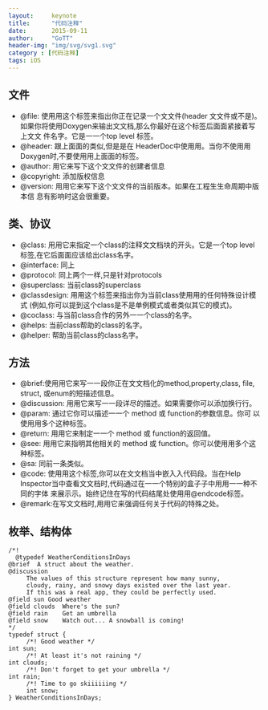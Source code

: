 ```yaml
---
layout:     keynote
title:      "代码注释"
date:       2015-09-11
author:     "GoTT"
header-img: "img/svg/svg1.svg"
category : [代码注释]
tags: iOS
---
```


## 文件
  * @file: 使⽤用这个标签来指出你正在记录一个⽂文件(header ⽂文件或不是)。 如果你将使用Doxygen来输出⽂文档,那么你最好在这个标签后⾯面紧接着写上⽂文 件名字。它是⼀一个top level 标签。
  * @header: 跟上⾯面的类似,但是是在 HeaderDoc中使⽤用。当你不使⽤用 Doxygen时,不要使⽤用上⾯面的标签。
  * @author: 用它来写下这个⽂文件的创建者信息
  * @copyright: 添加版权信息
  * @version: ⽤用它来写下这个⽂文件的当前版本。如果在工程⽣生命周期中版本信 息有影响时这会很重要。

## 类、协议
  * @class: ⽤用它来指定一个class的注释⽂文档块的开头。它是一个top level
  标签,在它后⾯面应该给出class名字。
  * @interface: 同上
  * @protocol: 同上两个一样,只是针对protocols
  * @superclass: 当前class的superclass
  * @classdesign: ⽤用这个标签来指出你为当前class使⽤用的任何特殊设计模式 (例如,你可以提到这个class是不是单例模式或者类似其它的模式)。
  * @coclass: 与当前class合作的另外⼀一个class的名字。
  * @helps: 当前class帮助的class的名字。
  * @helper: 帮助当前class的class名字。

## 方法
  * @brief:使⽤用它来写⼀一段你正在⽂文档化的method,property,class,
file, struct, 或enum的短描述信息。
  * @discussion: ⽤用它来写⼀一段详尽的描述。如果需要你可以添加换⾏行。
  * @param: 通过它你可以描述⼀一个 method 或 function的参数信息。你可 以使⽤用多个这种标签。
  * @return: ⽤用它来制定⼀一个 method 或 function的返回值。
  * @see: ⽤用它来指明其他相关的 method 或 function。你可以使⽤用多个这
种标签。
  * @sa: 同前一条类似。
  * @code: 使⽤用这个标签,你可以在⽂文档当中嵌⼊入代码段。当在Help Inspector当中查看⽂文档时,代码通过在⼀一个特别的盒⼦子中⽤用⼀一种不同的字体 来展⽰示。始终记住在写的代码结尾处使⽤用@endcode标签。
  * @remark:在写⽂文档时,⽤用它来强调任何关于代码的特殊之处。

## 枚举、结构体
```
/*!
  @typedef WeatherConditionsInDays
@brief  A struct about the weather.
@discussion
     The values of this structure represent how many sunny,
     cloudy, rainy, and snowy days existed over the last year.
     If this was a real app, they could be perfectly used.
@field sun Good weather
@field clouds  Where's the sun?
@field rain    Get an umbrella
@field snow    Watch out... A snowball is coming!
*/
typedef struct {
     /*! Good weather */
int sun;
     /*! At least it's not raining */
int clouds;
     /*! Don't forget to get your umbrella */
int rain;
     /*! Time to go skiiiiiing */
     int snow;
} WeatherConditionsInDays;
```
